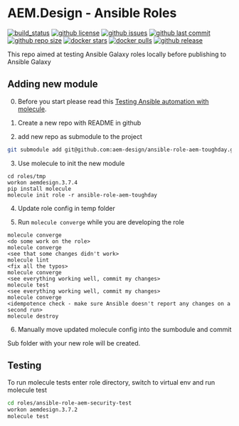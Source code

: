 # AEM.Design - Ansible Roles

[![build_status](https://travis-ci.org/aem-design/aemdesign-ansible-roles.svg?branch=master)](https://travis-ci.org/aem-design/aemdesign-ansible-roles) 
[![github license](https://img.shields.io/github/license/aem-design/aemdesign-ansible-roles)](https://github.com/aem-design/aemdesign-ansible-roles) 
[![github issues](https://img.shields.io/github/issues/aem-design/aemdesign-ansible-roles)](https://github.com/aem-design/aemdesign-ansible-roles) 
[![github last commit](https://img.shields.io/github/last-commit/aem-design/aemdesign-ansible-roles)](https://github.com/aem-design/aemdesign-ansible-roles) 
[![github repo size](https://img.shields.io/github/repo-size/aem-design/aemdesign-ansible-roles)](https://github.com/aem-design/aemdesign-ansible-roles) 
[![docker stars](https://img.shields.io/docker/stars/aemdesign/aemdesign-ansible-roles)](https://hub.docker.com/r/aemdesign/aemdesign-ansible-roles) 
[![docker pulls](https://img.shields.io/docker/pulls/aemdesign/aemdesign-ansible-roles)](https://hub.docker.com/r/aemdesign/aemdesign-ansible-roles) 
[![github release](https://img.shields.io/github/release/aem-design/aemdesign-ansible-roles)](https://github.com/aem-design/aemdesign-ansible-roles)


This repo aimed at testing Ansible Galaxy roles locally before publishing to Ansible Galaxy

## Adding new module

0. Before you start please read this [Testing Ansible automation with molecule](https://redhatnordicssa.github.io/how-we-test-our-roles). 

1. Create a new repo with README in github

2. add new repo as submodule to the project

```bash
git submodule add git@github.com:aem-design/ansible-role-aem-toughday.git roles/ansible-role-aem-toughday
```

3. Use molecule to init the new module

```
cd roles/tmp
workon aemdesign.3.7.4
pip install molecule
molecule init role -r ansible-role-aem-toughday
```

4. Update role config in temp folder

5. Run `molecule converge` while you are developing the role

```
molecule converge
<do some work on the role>
molecule converge
<see that some changes didn't work>
molecule lint
<fix all the typos>
molecule converge
<see everything working well, commit my changes>
molecule test
<see everything working well, commit my changes>
molecule converge
<idempotence check - make sure Ansible doesn't report any changes on a second run>
molecule destroy
```

6. Manually move updated molecule config into the sumbodule and commit 

Sub folder with your new role will be created.

## Testing

To run molecule tests enter role directory, switch to virtual env and run molecule test

```bash
cd roles/ansible-role-aem-security-test
workon aemdesign.3.7.2
molecule test
```
